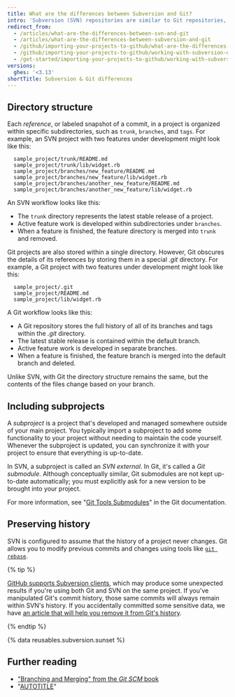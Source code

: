 ```yaml
---
title: What are the differences between Subversion and Git?
intro: 'Subversion (SVN) repositories are similar to Git repositories, but there are several differences when it comes to the architecture of your projects.'
redirect_from:
  - /articles/what-are-the-differences-between-svn-and-git
  - /articles/what-are-the-differences-between-subversion-and-git
  - /github/importing-your-projects-to-github/what-are-the-differences-between-subversion-and-git
  - /github/importing-your-projects-to-github/working-with-subversion-on-github/what-are-the-differences-between-subversion-and-git
  - /get-started/importing-your-projects-to-github/working-with-subversion-on-github/what-are-the-differences-between-subversion-and-git
versions:
  ghes: '<3.13'
shortTitle: Subversion & Git differences
---
```

## Directory structure

Each _reference_, or labeled snapshot of a commit, in a project is organized within specific subdirectories, such as `trunk`, `branches`, and `tags`. For example, an SVN project with two features under development might look like this:

      sample_project/trunk/README.md
      sample_project/trunk/lib/widget.rb
      sample_project/branches/new_feature/README.md
      sample_project/branches/new_feature/lib/widget.rb
      sample_project/branches/another_new_feature/README.md
      sample_project/branches/another_new_feature/lib/widget.rb

An SVN workflow looks like this:

* The `trunk` directory represents the latest stable release of a project.
* Active feature work is developed within subdirectories under `branches`.
* When a feature is finished, the feature directory is merged into `trunk` and removed.

Git projects are also stored within a single directory. However, Git obscures the details of its references by storing them in a special _.git_ directory. For example, a Git project with two features under development might look like this:

      sample_project/.git
      sample_project/README.md
      sample_project/lib/widget.rb

A Git workflow looks like this:

* A Git repository stores the full history of all of its branches and tags within the _.git_ directory.
* The latest stable release is contained within the default branch.
* Active feature work is developed in separate branches.
* When a feature is finished, the feature branch is merged into the default branch and deleted.

Unlike SVN, with Git the directory structure remains the same, but the contents of the files change based on your branch.

## Including subprojects

A _subproject_ is a project that's developed and managed somewhere outside of your main project. You typically import a subproject to add some functionality to your project without needing to maintain the code yourself. Whenever the subproject is updated, you can synchronize it with your project to ensure that everything is up-to-date.

In SVN, a subproject is called an _SVN external_. In Git, it's called a _Git submodule_. Although conceptually similar, Git submodules are not kept up-to-date automatically; you must explicitly ask for a new version to be brought into your project.

For more information, see "[Git Tools Submodules](https://git-scm.com/book/en/v2/Git-Tools-Submodules)" in the Git documentation.

## Preserving history

SVN is configured to assume that the history of a project never changes. Git allows you to modify previous commits and changes using tools like [`git rebase`](/get-started/using-git/about-git-rebase).

{% tip %}

[GitHub supports Subversion clients](/get-started/working-with-subversion-on-github/support-for-subversion-clients), which may produce some unexpected results if you're using both Git and SVN on the same project. If you've manipulated Git's commit history, those same commits will always remain within SVN's history. If you accidentally committed some sensitive data, we have [an article that will help you remove it from Git's history](/authentication/keeping-your-account-and-data-secure/removing-sensitive-data-from-a-repository).

{% endtip %}

{% data reusables.subversion.sunset %}

## Further reading

* ["Branching and Merging" from the _Git SCM_ book](https://git-scm.com/book/en/v2/Git-Branching-Basic-Branching-and-Merging)
* "[AUTOTITLE](/migrations/importing-source-code/using-the-command-line-to-import-source-code/importing-a-subversion-repository)"
